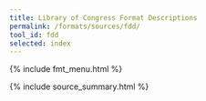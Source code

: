 ```yaml
---
title: Library of Congress Format Descriptions
permalink: /formats/sources/fdd/
tool_id: fdd
selected: index
---
```


{% include fmt_menu.html %}

{% include source_summary.html %}
